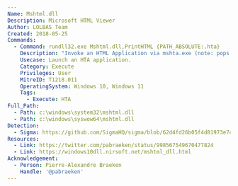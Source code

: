 ```yaml
---
Name: Mshtml.dll
Description: Microsoft HTML Viewer
Author: LOLBAS Team
Created: 2018-05-25
Commands:
  - Command: rundll32.exe Mshtml.dll,PrintHTML {PATH_ABSOLUTE:.hta}
    Description: "Invoke an HTML Application via mshta.exe (note: pops a security warning and a print dialogue box)."
    Usecase: Launch an HTA application.
    Category: Execute
    Privileges: User
    MitreID: T1218.011
    OperatingSystem: Windows 10, Windows 11
    Tags:
      - Execute: HTA
Full_Path:
  - Path: c:\windows\system32\mshtml.dll
  - Path: c:\windows\syswow64\mshtml.dll
Detection:
  - Sigma: https://github.com/SigmaHQ/sigma/blob/62d4fd26b05f4d81973e7c8e80d7c1a0c6a29d0e/rules/windows/process_creation/proc_creation_win_rundll32_susp_activity.yml
Resources:
  - Link: https://twitter.com/pabraeken/status/998567549670477824
  - Link: https://windows10dll.nirsoft.net/mshtml_dll.html
Acknowledgement:
  - Person: Pierre-Alexandre Braeken
    Handle: '@pabraeken'
---
```

